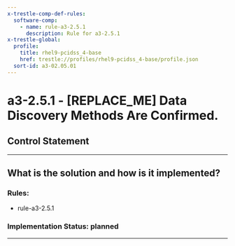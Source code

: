 ```yaml
---
x-trestle-comp-def-rules:
  software-comp:
    - name: rule-a3-2.5.1
      description: Rule for a3-2.5.1
x-trestle-global:
  profile:
    title: rhel9-pcidss_4-base
    href: trestle://profiles/rhel9-pcidss_4-base/profile.json
  sort-id: a3-02.05.01
---
```


# a3-2.5.1 - \[REPLACE_ME\] Data Discovery Methods Are Confirmed.

## Control Statement

______________________________________________________________________

## What is the solution and how is it implemented?

<!-- For implementation status enter one of: implemented, partial, planned, alternative, not-applicable -->

<!-- Note that the list of rules under ### Rules: is read-only and changes will not be captured after assembly to JSON -->

<!-- Add control implementation description here for control: a3-2.5.1 -->

### Rules:

  - rule-a3-2.5.1

### Implementation Status: planned

______________________________________________________________________
